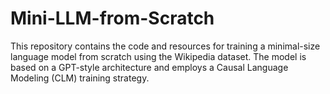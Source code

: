 # Mini-LLM-from-Scratch
This repository contains the code and resources for training a minimal-size language model from scratch using the Wikipedia dataset. The model is based on a GPT-style architecture and employs a Causal Language Modeling (CLM) training strategy.
